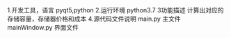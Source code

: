 1.开发工具，语言
pyqt5,python
2.运行环境
python3.7
3功能描述
计算出对应的存储容量，存储器价格和成本
4.源代码文件说明
main.py 主文件
mainWindow.py 界面文件


